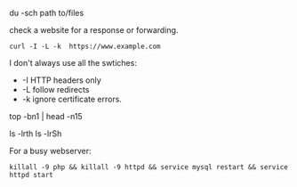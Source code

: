du -sch path to/files


check a website for a response or forwarding. 

    curl -I -L -k  https://www.example.com

I don't always use all the swtiches:

* -I  HTTP headers only
* -L  follow redirects
* -k  ignore certificate errors.  



top -bn1 | head -n15

ls -lrth
ls -lrSh


For a busy webserver:

    killall -9 php && killall -9 httpd && service mysql restart && service httpd start

